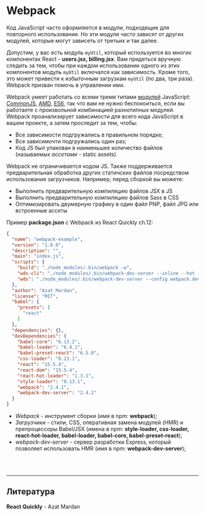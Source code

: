 # Webpack

Код JavaScript часто оформляется в модули, подходящие для повторного использования. Но эти модули часто зависят от других модулей, которые могут зависеть от третьих и так далее.

Допустим, у вас есть модуль `myUtil`, который используется во многих компонентах React - **users.jsx, billing.jsx**. Вам придеться вручную следить за тем, чтобы при каждом использовании одного из этих компонентов модуль `myUtil` включался как зависимость. Кроме того, это может привести к избыточным загрузкам `myUtil` (по два, три раза). Webpack призван помочь в управлении ими.

Webpack умеет работать со всеми тремя типами [модулей](https://learn.javascript.ru/modules) JavaScript: [CommonJS](http://www.commonjs.org/), [AMD](https://github.com/amdjs/amdjs-api/wiki/AMD), [ES6](https://developer.mozilla.org/en-US/docs/Web/JavaScript/Reference/Statements/import), так что вам не нужно беспокоиться, если вы работаете с произвольной комбинацией разнотипных модулей. Webpack проанализирует зависимости для всего кода JavaScript в вашем проекте, а затем проследит за тем, чтобы:

* Все зависимости подгружались в правильном порядке;
* Все зависимочти подгружались один раз;
* Код JS был упакован в наименьшее количество файлов (называемых _ассетами_ - static assets)

Webpack не ограничивается кодом JS. Также поддерживается предварительная обработка других статичских файлов посредством использования загрузчиков. Например, перед сборкой вы можете:

* Выполнить предварительную компиляцию файлов JSX в JS
* Выполнить предварительную компиляцию файлов Sass в CSS
* Оптимизировать двумерную графику в один файл PNP, файл JPG или встроенные ассеты

Пример **package.json** с Webpack из React Quickly ch.12:
```json
{
  "name": "webpack-example",
  "version": "1.0.0",
  "description": "",
  "main": "index.js",
  "scripts": {
    "build": "./node_modules/.bin/webpack -w",
    "wds-cli": "./node_modules/.bin/webpack-dev-server --inline --hot --module-bind 'css=style-loader!css-loader'  --module-bind 'jsx=react-hot-loader!babel-loader' --config webpack.dev-cli.config.js",
    "wds": "./node_modules/.bin/webpack-dev-server --config webpack.dev.config.js"
  },
  "author": "Azat Mardan",
  "license": "MIT",
  "babel": {
    "presets": [
      "react"
    ]
  },
  "dependencies": {},
  "devDependencies": {
    "babel-core": "6.13.2",
    "babel-loader": "6.4.1",
    "babel-preset-react": "6.5.0",
    "css-loader": "0.23.1",
    "react": "15.5.4",
    "react-dom": "15.5.4",
    "react-hot-loader": "1.3.1",
    "style-loader": "0.13.1",
    "webpack": "2.4.1",
    "webpack-dev-server": "2.4.2"
  }
}
```
* _Webpack_ - инструмент сборки (имя в npm: **webpack**);
* _Загрузчики_ - стили, CSS, оперативная замена модулей (HMR) и препроцессоры Babel/JSX (имена в npm: **style-loader, css-loader, react-hot-loader, babel-loader, babel-core, babel-preset-react**);
* _webpack-dev-server_ - сервер разработки Express, который позволяет использовать HMR (имя в npm: **webpack-dev-server**);

<br><br><hr>

## Литература
**React Quickly** - Azat Mardan
